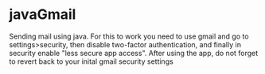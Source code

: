 # javaGmail
Sending mail using java.
For this to work you need to use gmail and go to settings>security, then disable two-factor authentication, and finally in security enable "less secure app access".
After using the app, do not forget to revert back to your inital gmail security settings 
